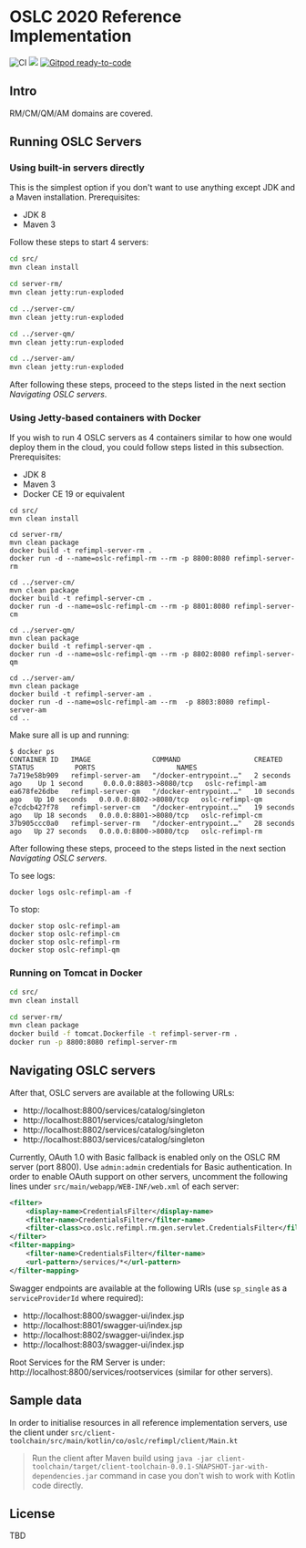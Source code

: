 
# OSLC 2020 Reference Implementation

![CI](https://github.com/oslc-op/refimpl/workflows/CI/badge.svg)
[![](https://img.shields.io/badge/talk-discourse-lightgrey.svg)](https://forum.open-services.net/)
[![Gitpod ready-to-code](https://img.shields.io/badge/Gitpod-ready--to--code-blue?logo=gitpod)](https://gitpod.io/#https://github.com/oslc-op/refimpl)


## Intro

RM/CM/QM/AM domains are covered.

## Running OSLC Servers

### Using built-in servers directly

This is the simplest option if you don't want to use anything except JDK and a Maven installation. Prerequisites:

- JDK 8
- Maven 3

Follow these steps to start 4 servers:

```sh
cd src/
mvn clean install

cd server-rm/
mvn clean jetty:run-exploded

cd ../server-cm/
mvn clean jetty:run-exploded

cd ../server-qm/
mvn clean jetty:run-exploded

cd ../server-am/
mvn clean jetty:run-exploded
```

After following these steps, proceed to the steps listed in the next section _Navigating OSLC servers_.

### Using Jetty-based containers with Docker

If you wish to run 4 OSLC servers as 4 containers similar to how one would deploy them in the cloud, you could follow steps listed in this subsection. Prerequisites:

- JDK 8
- Maven 3
- Docker CE 19 or equivalent

```
cd src/
mvn clean install

cd server-rm/
mvn clean package
docker build -t refimpl-server-rm .
docker run -d --name=oslc-refimpl-rm --rm -p 8800:8080 refimpl-server-rm

cd ../server-cm/
mvn clean package
docker build -t refimpl-server-cm .
docker run -d --name=oslc-refimpl-cm --rm -p 8801:8080 refimpl-server-cm

cd ../server-qm/
mvn clean package
docker build -t refimpl-server-qm .
docker run -d --name=oslc-refimpl-qm --rm -p 8802:8080 refimpl-server-qm

cd ../server-am/
mvn clean package
docker build -t refimpl-server-am .
docker run -d --name=oslc-refimpl-am --rm  -p 8803:8080 refimpl-server-am
cd ..
```

Make sure all is up and running:

```
$ docker ps
CONTAINER ID   IMAGE               COMMAND                  CREATED          STATUS          PORTS                    NAMES
7a719e58b909   refimpl-server-am   "/docker-entrypoint.…"   2 seconds ago    Up 1 second     0.0.0.0:8803->8080/tcp   oslc-refimpl-am
ea678fe26dbe   refimpl-server-qm   "/docker-entrypoint.…"   10 seconds ago   Up 10 seconds   0.0.0.0:8802->8080/tcp   oslc-refimpl-qm
e7cdcb427f78   refimpl-server-cm   "/docker-entrypoint.…"   19 seconds ago   Up 18 seconds   0.0.0.0:8801->8080/tcp   oslc-refimpl-cm
37b905ccc0a0   refimpl-server-rm   "/docker-entrypoint.…"   28 seconds ago   Up 27 seconds   0.0.0.0:8800->8080/tcp   oslc-refimpl-rm
```

After following these steps, proceed to the steps listed in the next section _Navigating OSLC servers_.

To see logs:

    docker logs oslc-refimpl-am -f

To stop:

    docker stop oslc-refimpl-am
    docker stop oslc-refimpl-cm
    docker stop oslc-refimpl-rm
    docker stop oslc-refimpl-qm

### Running on Tomcat in Docker

```bash
cd src/
mvn clean install

cd server-rm/
mvn clean package
docker build -f tomcat.Dockerfile -t refimpl-server-rm .
docker run -p 8800:8080 refimpl-server-rm
```

## Navigating OSLC servers

After that, OSLC servers are available at the following URLs:

- http://localhost:8800/services/catalog/singleton
- http://localhost:8801/services/catalog/singleton
- http://localhost:8802/services/catalog/singleton
- http://localhost:8803/services/catalog/singleton

Currently, OAuth 1.0 with Basic fallback is enabled only on the OSLC RM server (port 8800). Use `admin:admin` credentials for Basic authentication. In order to enable OAuth support on other servers, uncomment the following lines under `src/main/webapp/WEB-INF/web.xml` of each server:

```xml
<filter>
    <display-name>CredentialsFilter</display-name>
    <filter-name>CredentialsFilter</filter-name>
    <filter-class>co.oslc.refimpl.rm.gen.servlet.CredentialsFilter</filter-class>
</filter>
<filter-mapping>
    <filter-name>CredentialsFilter</filter-name>
    <url-pattern>/services/*</url-pattern>
</filter-mapping>
```

Swagger endpoints are available at the following URIs (use `sp_single` as a `serviceProviderId` where required):

- http://localhost:8800/swagger-ui/index.jsp
- http://localhost:8801/swagger-ui/index.jsp
- http://localhost:8802/swagger-ui/index.jsp
- http://localhost:8803/swagger-ui/index.jsp


Root Services for the RM Server is under: http://localhost:8800/services/rootservices (similar for other servers).

## Sample data

In order to initialise resources in all reference implementation servers, use the client under `src/client-toolchain/src/main/kotlin/co/oslc/refimpl/client/Main.kt`

> Run the client after Maven build using `java -jar client-toolchain/target/client-toolchain-0.0.1-SNAPSHOT-jar-with-dependencies.jar` command in case you don't wish to work with Kotlin code directly.

## License


TBD
